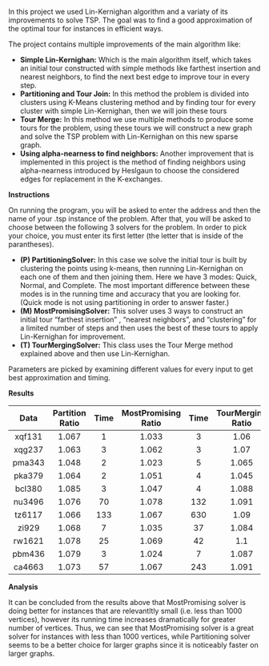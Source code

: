 In this project we used Lin-Kernighan algorithm and a variaty of its improvements to solve TSP. The goal was to find a good approximation of the optimal tour for instances in efficient ways.

The project contains multiple improvements of the main algorithm like:
- **Simple Lin-Kernighan:** Which is the main algorithm itself, which takes an initial tour constructed with simple methods like farthest insertion and nearest neighbors, to find the next best edge to improve tour in every step.
- **Partitioning and Tour Join:** In this method the problem is divided into clusters using K-Means clustering method and by finding tour for every cluster with simple Lin-Kernighan, then we will join these tours
- **Tour Merge:** In this method we use multiple methods to produce some tours for the problem, using these tours we will construct a new graph and solve the TSP problem with Lin-Kernighan on this new sparse graph.
- **Using  alpha-nearness to find neighbors:**  Another improvement that is implemented in this project is the method of finding neighbors using alpha-nearness introduced by Heslgaun to choose the considered edges for replacement in the K-exchanges.

**Instructions**

On running the program, you will be asked to enter the address and then the name of your .tsp instance of the problem. After that, you will be asked to choose between the following 3 solvers for the problem. In order to pick your choice, you must enter its first letter (the letter that is inside of the parantheses). 
- **(P) PartitioningSolver:** In this case we solve the initial tour is built by clustering the points using k-means, then running Lin-Kernighan on each one of them and then joining them. Here we have 3 modes: Quick, Normal, and Complete. The most important difference between these modes is in the running time and accuracy that you are looking for. (Quick mode is not using partitioning in order to answer faster.) 
- **(M) MostPromisingSolver:** This solver uses 3 ways to construct an initial tour “farthest insertion” , “nearest neighbors”, and “clustering”  for a limited number of steps and then uses the best of these tours to apply Lin-Kernighan for improvement.
- **(T) TourMergingSolver:** This class uses the Tour Merge method explained above and then use Lin-Kernighan.

Parameters are picked by examining different values for every input to get best approximation and timing. 

**Results**

| Data | Partition Ratio | Time| MostPromising Ratio | Time| TourMerging Ratio | Time|
| :-------------: | :-------------:| :-----: | :-------------: | :-----: | :-----------: | :-----: |
| xqf131 |  1.067  |  1  | 1.033  | 3 | 1.06 | 6 |
| xqg237 |  1.063  | 3 | 1.062  |  3  | 1.07 | 3 |
| pma343  |   1.048 | 2 | 1.023  | 5  | 1.065 | 9 |
| pka379 | 1.064  | 2 | 1.051  | 4  | 1.045 | 17 |
| bcl380 | 1.085  | 3 | 1.047  | 4  | 1.088 | 12 |
| nu3496 | 1.076  | 70 | 1.078  | 132  | 1.091 | 944 |
| tz6117 | 1.066 | 133 | 1.067  | 630  | 1.09 | 1400 |
| zi929 | 1.068 | 7 | 1.035 | 37 | 1.084 | 18 |
| rw1621 | 1.078 | 25 | 1.069 | 42 | 1.1 | 30 |
| pbm436 | 1.079 | 3 | 1.024 | 7 | 1.087 | 4 |
| ca4663 | 1.073 | 57 | 1.067 | 243 |1.091 | 166 |


**Analysis**

It can be concluded from the results above that MostPromising solver is doing better for instances that are relevantltly small (i.e. less than 1000 vertices), however its running time increases dramatically for greater number of vertices. Thus, we can see that MostPromising solver is a great solver for instances with less than 1000 vertices, while Partitioning solver seems to be a better choice for larger graphs since it is noticeably faster on larger graphs.

